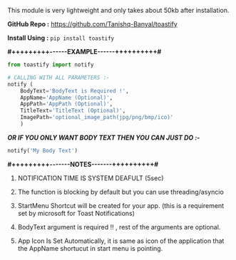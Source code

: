 This module is very lightweight and only takes about 50kb after installation.

**GitHub Repo :** https://github.com/Tanishq-Banyal/toastify

**Install Using :** `pip install toastify`

**#+++++++++------EXAMPLE------++++++++++#**

```python
from toastify import notify

# CALLING WITH ALL PARAMETERS :-
notify (
	BodyText='BodyText is Required !',
	AppName='AppName (Optional)',
	AppPath='AppPath (Optional)',
	TitleText='TitleText (Optional)',
	ImagePath='optional_image_path(jpg/png/bmp/ico)'
	)
```

***OR IF YOU ONLY WANT BODY TEXT THEN YOU CAN JUST DO :-***
```python
notify('My Body Text')
```

**#+++++++++-------NOTES-------++++++++++#**

1. NOTIFICATION TIME IS SYSTEM DEAFULT (5sec)

2. The function is blocking by default but you can use threading/asyncio

3. StartMenu Shortcut will be created for your app. (this is a requirement set by microsoft for Toast Notifications)

4. BodyText argument is required !! , rest of the arguments are optional.

5. App Icon Is Set Automatically, it is same as icon of the application that the AppName shortucut in start menu is pointing.
